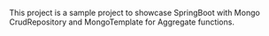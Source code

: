 This project is a sample project to showcase SpringBoot with Mongo CrudRepository and MongoTemplate for Aggregate functions.
